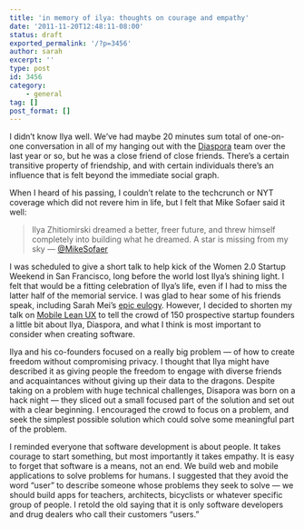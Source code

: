 ```yaml
---
title: 'in memory of ilya: thoughts on courage and empathy'
date: '2011-11-20T12:48:11-08:00'
status: draft
exported_permalink: '/?p=3456'
author: sarah
excerpt: ''
type: post
id: 3456
category:
    - general
tag: []
post_format: []
---
```

I didn’t know Ilya well. We’ve had maybe 20 minutes sum total of one-on-one conversation in all of my hanging out with the [Diaspora](https://joindiaspora.com/) team over the last year or so, but he was a close friend of close friends. There’s a certain transitive property of friendship, and with certain individuals there’s an influence that is felt beyond the immediate social graph.

When I heard of his passing, I couldn’t relate to the techcrunch or NYT coverage which did not revere him in life, but I felt that Mike Sofaer said it well:

> Ilya Zhitiomirski dreamed a better, freer future, and threw himself completely into building what he dreamed. A star is missing from my sky — [@MikeSofaer](http://twitter.com/#!/MikeSofaer/status/135808277261983744)

I was scheduled to give a short talk to help kick of the Women 2.0 Startup Weekend in San Francisco, long before the world lost Ilya’s shining light. I felt that would be a fitting celebration of Ilya’s life, even if I had to miss the latter half of the memorial service. I was glad to hear some of his friends speak, including Sarah Mei’s [epic eulogy](https://joindiaspora.com/posts/850422). However, I decided to shorten my talk on [Mobile Lean UX](http://www.slideshare.net/blazingcloud/mobile-lean-ux) to tell the crowd of 150 prospective startup founders a little bit about Ilya, Diaspora, and what I think is most important to consider when creating software.

Ilya and his co-founders focused on a really big problem — of how to create freedom without compromising privacy. I thought that Ilya might have described it as giving people the freedom to engage with diverse friends and acquaintances without giving up their data to the dragons. Despite taking on a problem with huge technical challenges, Disapora was born on a hack night — they sliced out a small focused part of the solution and set out with a clear beginning. I encouraged the crowd to focus on a problem, and seek the simplest possible solution which could solve some meaningful part of the problem.

I reminded everyone that software development is about people. It takes courage to start something, but most importantly it takes empathy. It is easy to forget that software is a means, not an end. We build web and mobile applications to solve problems for humans. I suggested that they avoid the word “user” to describe someone whose problems they seek to solve — we should build apps for teachers, architects, bicyclists or whatever specific group of people. I retold the old saying that it is only software developers and drug dealers who call their customers “users.”